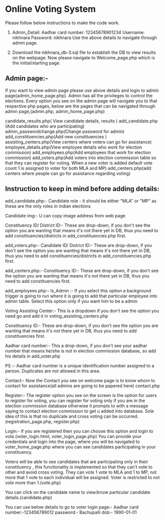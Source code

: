 # Online Voting System
Please follow below instructions to make the code work.

1. Admin_Detail:
Aadhar card number: 12345678901234
Username: nikhnara
Password: nikhnara
Use the above details to navigate through admin page.

2. Download the nikhnara_db-3.sql file to establish the DB to view results on the webpage.
Now please navigate to Welcome_page.php which is the initial/starting page.

## Admin page:-
If you want to view admin page please use above details and login to admin page(admin_home_page.php). Admin has all the privileges to control the elections. Every option you see on the admin page will navigate you to that respective php pages, below are the pages that can be navigated through admin page,(admin.php, admin_home_page.php)

candidate_results.php( View candidate details, results )
add_candidate.php (Add candidates who are participating)
admin_passwordchange.php(Change password for admin)
add_constituencies.php(Add new constituencies )
assisting_centers.php(View centers where voters can go for assistance)
employee_details.php(View employee details who work for election commission)
add_employees.php(Add employees that work for election commission)
add_voters.php(Add voters into election commission table so that they can register for voting. When a new voter is added default vote count 1 is assigned to voter for both MLA and MP)
add_centers.php(add centers where people can go for assistance regarding voting)

## Instruction to keep in mind before adding details:
add_candidate.php:- 
Candidate role - it should be either "MLA" or "MP" as these are the only roles in indian elections

Candidate img:- U can copy image address from web page

Constituency ID/ District ID:- These are drop-down, if you don't see the option you are wanting that means it's not there yet in DB, thus you need to add constituencies/districts in add_constituencies.php first.

add_voters.php:-
Candidate ID/ District ID:- These are drop-down, if you don't see the option you are wanting that means it's not there yet in DB, thus you need to add constituencies/districts in add_constituencies.php first.

add_centers.php:-
Constituency ID:- These are drop-down, if you don't see the option you are wanting that means it's not there yet in DB, thus you need to add constituencies first.

add_employees.php:-
Is_Admin :- If you select this option a background trigger is going to run where it is going to add that particular employee into admin table. Select this option only if you want him to be a admin

Voting Assisting Center:- This is a dropdown if you don't see the option you need go and add it in voting_assisting_centers.php

Constituency ID:- These are drop-down, if you don't see the option you are wanting that means it's not there yet in DB, thus you need to add constituencies first.

Aadhar card number:- This a drop-down, if you don't see your aadhar number that means he/she is not in election commission database, so add his details in add_voter.php


PS :- Aadhar card number is a unique identification number assigned to a person. Duplicates are not allowed in this area.

Contact:-
Now the Contact you see on welcome page is to know whom to contact for assistance(all admins are going to be papered here) contact.php

Register:-
The register option you see on the screen is the option for users to register for voting, you can register for voting only if you are in the election commission database otherwise it prompts to with a message saying to contact election commission to get u added into database. Sole idea of this is that no duplicate and cross voting can be occurred. (registration_page.php, register.php)

Login:-
If you are registered then you can choose this option and login to vote.(voter_login.html, voter_login_page.php)
You can provide your credentials and login into the page, where you will be navigated to voter_home_page.php where you can see candidates participating in your constituency.

Voters will be able to see candidates that are participating only in their constituency , this functionality is implemented so that they can't vote to other and avoid cross voting. They can vote 1 vote to MLA and 1 to MP, not more that 1 vote to each individual will be assigned. Voter is restricted to not vote more than 1.(vote.php)

You can click on the candidate name to view/know particular candidate details.(candidate.php)

You can use below details to go to voter login page:-
Aadhar card number:-123456789012
password:- Bachupalli
dob:- 1990-01-01
